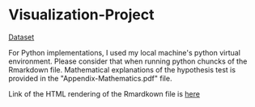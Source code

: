 # Visualization-Project

[Dataset](https://www.kaggle.com/yamaerenay/mbtitypes-full)

For Python implementations, I used my local machine's python virtual environment. Please consider that when running python chuncks of the Rmarkdown file.
Mathematical explanations of the hypothesis test is provided in the "Appendix-Mathematics.pdf" file.

Link of the HTML rendering of the Rmardkown file is [here](https://htmlpreview.github.io/?https://raw.githubusercontent.com/berserkhmdvhb/Visualization-Project/main/vis.html)
